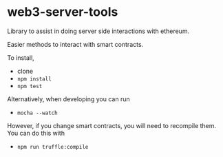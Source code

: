 # web3-server-tools

Library to assist in doing server side interactions with ethereum.  

Easier methods to interact with smart contracts.

To install,

* clone
* `npm install` 
* `npm test`

Alternatively, when developing you can run

* `mocha --watch`

However, if you change smart contracts, you will need to recompile them.  You can do this with

* `npm run truffle:compile`


